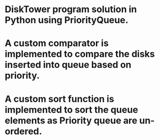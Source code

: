 # DiskTower program solution in Python using PriorityQueue.
# A custom comparator is implemented to compare the disks inserted into queue based on priority.
# A custom sort function is implemented to sort the queue elements as Priority queue are un-ordered.
